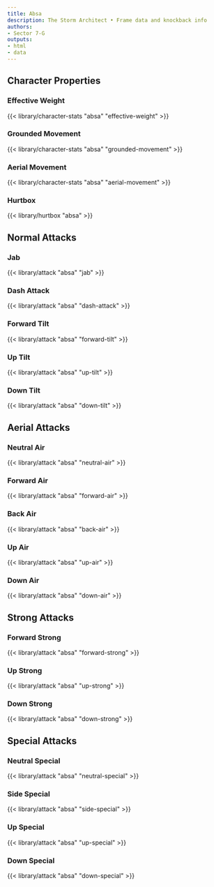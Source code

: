 ```yaml
---
title: Absa
description: The Storm Architect • Frame data and knockback info
authors:
- Sector 7-G
outputs:
- html
- data
---
```


## Character Properties
### Effective Weight
{{< library/character-stats "absa" "effective-weight" >}}
### Grounded Movement
{{< library/character-stats "absa" "grounded-movement" >}}
### Aerial Movement
{{< library/character-stats "absa" "aerial-movement" >}}
### Hurtbox
{{< library/hurtbox "absa" >}}

## Normal Attacks
### Jab
{{< library/attack "absa" "jab" >}}
### Dash Attack
{{< library/attack "absa" "dash-attack" >}}
### Forward Tilt
{{< library/attack "absa" "forward-tilt" >}}
### Up Tilt
{{< library/attack "absa" "up-tilt" >}}
### Down Tilt
{{< library/attack "absa" "down-tilt" >}}

## Aerial Attacks
### Neutral Air
{{< library/attack "absa" "neutral-air" >}}
### Forward Air
{{< library/attack "absa" "forward-air" >}}
### Back Air
{{< library/attack "absa" "back-air" >}}
### Up Air
{{< library/attack "absa" "up-air" >}}
### Down Air
{{< library/attack "absa" "down-air" >}}

## Strong Attacks
### Forward Strong
{{< library/attack "absa" "forward-strong" >}}
### Up Strong
{{< library/attack "absa" "up-strong" >}}
### Down Strong
{{< library/attack "absa" "down-strong" >}}

## Special Attacks
### Neutral Special
{{< library/attack "absa" "neutral-special" >}}
### Side Special
{{< library/attack "absa" "side-special" >}}
### Up Special
{{< library/attack "absa" "up-special" >}}
### Down Special
{{< library/attack "absa" "down-special" >}}
